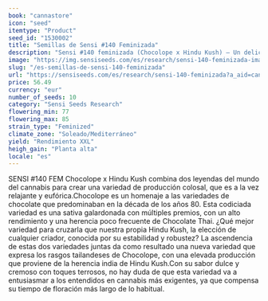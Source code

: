 ```yaml
---
book: "cannastore"
icon: "seed"
itemtype: "Product"
seed_id: "1530002"
title: "Semillas de Sensi #140 Feminizada"
description: "Sensi #140 feminizada (Chocolope x Hindu Kush) – Un delicioso sabor terroso, dulce y cremoso; un efecto tan calmante como eufórico. Compra las semillas aquí."
image: "https://img.sensiseeds.com/es/research/sensi-140-feminizada-image.png"
slug: "/es-semillas-de-sensi-140-feminizada"
url: "https://sensiseeds.com/es/research/sensi-140-feminizada?a_aid=cannastore"
price: 56.49
currency: "eur"
number_of_seeds: 10
category: "Sensi Seeds Research"
flowering_min: 77
flowering_max: 85
strain_type: "Feminized"
climate_zone: "Soleado/Mediterráneo"
yield: "Rendimiento XXL"
heigh_gain: "Planta alta"
locale: "es"
---
```

SENSI #140 FEM Chocolope x Hindu Kush combina dos leyendas del mundo del cannabis para crear una variedad de producción colosal, que es a la vez relajante y eufórica.Chocolope es un homenaje a las variedades de chocolate que predominaban en la década de los años 80. Esta codiciada variedad es una sativa galardonada con múltiples premios, con un alto rendimiento y una herencia poco frecuente de Chocolate Thai. ¿Qué mejor variedad para cruzarla que nuestra propia Hindu Kush, la elección de cualquier criador, conocida por su estabilidad y robustez? La ascendencia de estas dos variedades juntas da como resultado una nueva variedad que expresa los rasgos tailandeses de Chocolope, con una elevada producción que proviene de la herencia india de Hindu Kush.Con su sabor dulce y cremoso con toques terrosos, no hay duda de que esta variedad va a entusiasmar a los entendidos en cannabis más exigentes, ya que compensa su tiempo de floración más largo de lo habitual.
